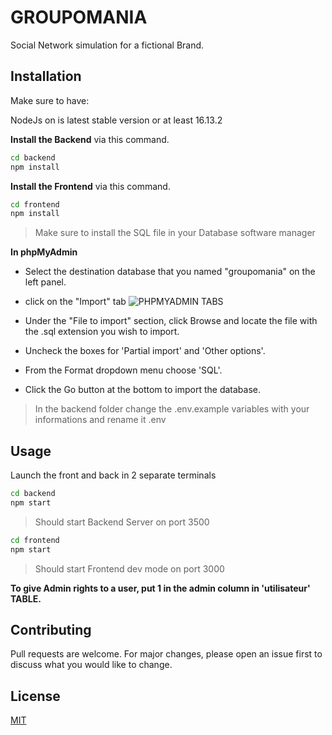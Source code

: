 # GROUPOMANIA

Social Network simulation for a fictional Brand.

## Installation
Make sure to have:

NodeJs on is latest stable version or at least 16.13.2


**Install the Backend** via this command.


```bash
cd backend
npm install
```

**Install the Frontend** via this command.


```bash
cd frontend
npm install
```


> Make sure to install the SQL file in your Database software manager 


**In phpMyAdmin**

- Select the destination database that you named "groupomania" on the left panel.

-  click on the "Import" tab 
![PHPMYADMIN TABS](https://kbimages.dreamhosters.com/images/2018-05_mysql_importing_database_01.png)



- Under the "File to import" section, click Browse and locate the file with the .sql extension you wish to import.

- Uncheck the boxes for 'Partial import' and 'Other options'.

- From the Format dropdown menu choose 'SQL'.
- Click the Go button at the bottom to import the database.

> In the backend folder change the .env.example variables with your informations 
 and rename it  .env

## Usage


Launch the front and back in 2 separate terminals

```bash
cd backend
npm start
```
> Should start Backend Server on port 3500 
```bash
cd frontend
npm start
```
>Should start Frontend dev mode on port 3000

**To give Admin rights to a user, put 1 in the admin column in 'utilisateur' TABLE.**


## Contributing
Pull requests are welcome. For major changes, please open an issue first to discuss what you would like to change.



## License
[MIT](https://choosealicense.com/licenses/mit/)